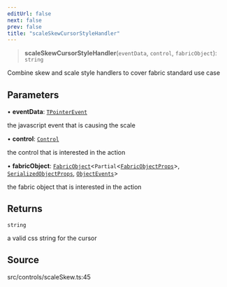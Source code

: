 ```yaml
---
editUrl: false
next: false
prev: false
title: "scaleSkewCursorStyleHandler"
---
```


> **scaleSkewCursorStyleHandler**(`eventData`, `control`, `fabricObject`): `string`

Combine skew and scale style handlers to cover fabric standard use case

## Parameters

• **eventData**: [`TPointerEvent`](../../../type-aliases/TPointerEvent.md)

the javascript event that is causing the scale

• **control**: [`Control`](../../../classes/Control.md)

the control that is interested in the action

• **fabricObject**: [`FabricObject`](../../../classes/FabricObject.md)\<`Partial`\<[`FabricObjectProps`](../../../interfaces/FabricObjectProps.md)\>, [`SerializedObjectProps`](../../../interfaces/SerializedObjectProps.md), [`ObjectEvents`](../../../interfaces/ObjectEvents.md)\>

the fabric object that is interested in the action

## Returns

`string`

a valid css string for the cursor

## Source

src/controls/scaleSkew.ts:45
